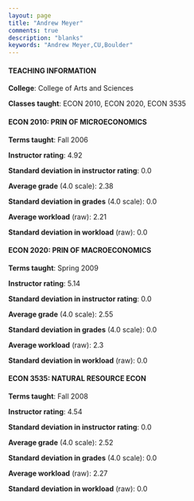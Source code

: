 ```yaml
---
layout: page
title: "Andrew Meyer" 
comments: true
description: "blanks"
keywords: "Andrew Meyer,CU,Boulder"
---
```

<head>
<script src="https://ajax.googleapis.com/ajax/libs/jquery/2.1.3/jquery.min.js"></script>
<script src="https://dl.dropboxusercontent.com/s/pc42nxpaw1ea4o9/highcharts.js?dl=0"></script>
<!-- <script src="../assets/js/highcharts.js"></script> -->
<style type="text/css">@font-face {
	font-family: "Bebas Neue";
	src: url(https://www.filehosting.org/file/details/544349/BebasNeue Regular.otf) format("opentype");
	}
	h1.Bebas { 
		font-family: "Bebas Neue", Verdana, Tahoma;
	}
</style>
</head>
	   
#### TEACHING INFORMATION

**College**: College of Arts and Sciences

**Classes taught**: ECON 2010, ECON 2020, ECON 3535

#### ECON 2010: PRIN OF MICROECONOMICS

**Terms taught**: Fall 2006

**Instructor rating**: 4.92

**Standard deviation in instructor rating**: 0.0

**Average grade** (4.0 scale): 2.38

**Standard deviation in grades** (4.0 scale): 0.0

**Average workload** (raw): 2.21

**Standard deviation in workload** (raw): 0.0

#### ECON 2020: PRIN OF MACROECONOMICS

**Terms taught**: Spring 2009

**Instructor rating**: 5.14

**Standard deviation in instructor rating**: 0.0

**Average grade** (4.0 scale): 2.55

**Standard deviation in grades** (4.0 scale): 0.0

**Average workload** (raw): 2.3

**Standard deviation in workload** (raw): 0.0

#### ECON 3535: NATURAL RESOURCE ECON

**Terms taught**: Fall 2008

**Instructor rating**: 4.54

**Standard deviation in instructor rating**: 0.0

**Average grade** (4.0 scale): 2.52

**Standard deviation in grades** (4.0 scale): 0.0

**Average workload** (raw): 2.27

**Standard deviation in workload** (raw): 0.0

